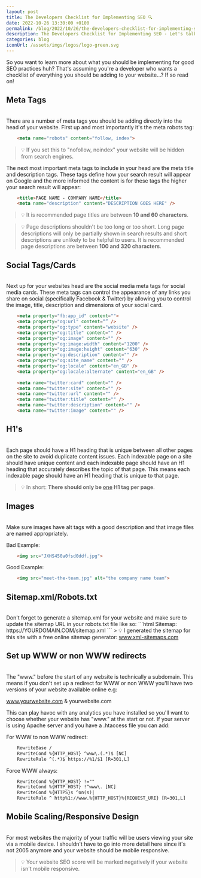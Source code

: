 ```yaml
---
layout: post
title: The Developers Checklist for Implementing SEO 🔍
date: 2022-10-26 13:30:00 +0100
permalink: /blog/2022/10/26/the-developers-checklist-for-implementing-seo
description: The Developers Checklist for Implementing SEO - Let's talk about everything a developer should be implementing for good SEO audits and scores.  
categories: blog
iconUrl: /assets/imgs/logos/logo-green.svg 
---
```


So you want to learn more about what you should be implementing for good SEO practices huh? That's assuming you're a developer who wants a checklist of everything you should be adding to your website...? If so read on!

<h2>Meta Tags</h2>
<br>
There are a number of meta tags you should be adding directly into the head of your website. First up and most importantly it's the meta robots tag:  

```html
    <meta name="robots" content="follow, index">
```

> 💡 If you set this to "nofollow, noindex" your website will be hidden from search engines.

The next most important meta tags to include in your head are the meta title and description tags. These tags define how your search result will appear on Google and the more informed the content is for these tags the higher your search result will appear:

```html
    <title>PAGE NAME - COMPANY NAME</title>
    <meta name="description" content="DESCRIPTION GOES HERE" />
```

> 💡 It is recommended page titles are between <strong>10 and 60 characters</strong>.

> 💡 Page descriptions shouldn't be too long or too short. Long page descriptions will only be partially shown in search results and short descriptions are unlikely to be helpful to users. It is recommended page descriptions are between <strong>100 and 320 characters</strong>.

<h2>Social Tags/Cards</h2>
<br>
Next up for your websites head are the social media meta tags for social media cards. These meta tags can control the appearance of any links you share on social (specifically Facebook & Twitter) by allowing you to control the image, title, description and dimensions of your social card.

```html
    <meta property="fb:app_id" content="">
    <meta property="og:url" content=“” />
    <meta property="og:type" content="website" />
    <meta property="og:title" content="" />
    <meta property="og:image" content="" />
    <meta property="og:image:width" content="1200" />
    <meta property="og:image:height" content="630" />
    <meta property="og:description" content="" />
    <meta property="og:site_name" content="" />
    <meta property="og:locale" content="en_GB" />
    <meta property="og:locale:alternate" content="en_GB" />
    
    <meta name="twitter:card" content="" />
    <meta name="twitter:site" content="" />
    <meta name="twitter:url" content="" />
    <meta name="twitter:title" content="" />
    <meta name="twitter:description" content="" />
    <meta name="twitter:image" content="" />
```

<h2>H1's</h2>
<br>
Each page should have a H1 heading that is unique between all other pages on the site to avoid duplicate content issues. Each indexable page on a site should have unique content and each indexable page should have an H1 heading that accurately describes the topic of that page. This means each indexable page should have an H1 heading that is unique to that page.

> 💡 In short: <strong>There should only be <u>one</u> H1 tag per page</strong>.

<h2>Images</h2>
<br>
Make sure images have alt tags with a good description and that image files are named appropriately. 

Bad Example:
```html
    <img src="JXHS450a0fsd0ddf.jpg">
```

Good Example:
```html
    <img src="meet-the-team.jpg" alt="the company name team">
```

<h2>Sitemap.xml/Robots.txt</h2>
<br>
Don't forget to generate a sitemap.xml for your website and make sure to update the sitemap URL in your robots.txt file like so:
```html
    Sitemap: https://YOURDOMAIN.COM/sitemap.xml
```
> 💡 I generated the sitemap for this site with a free online sitemap generator: <a href="" target="blank" rel="noopener">www.xml-sitemaps.com</a>

<h2>Set up WWW or non WWW redirects</h2>
<br>
The "www." before the start of any website is technically a subdomain. This means if you don't set up a redirect for WWW or non WWW you'll have two versions of your website available online e.g:

www.yourwebsite.com & yourwebsite.com

This can play havoc with any analytics you have installed so you'll want to choose whether your website has "www." at the start or not. If your server is using Apache server and you have a .htaccess file you can add:

For WWW to non WWW redirect:
```html
    RewriteBase /
    RewriteCond %{HTTP_HOST} ^www\.(.*)$ [NC]
    RewriteRule ^(.*)$ https://%1/$1 [R=301,L]
```

Force WWW always:
```html
    RewriteCond %{HTTP_HOST} !=""
    RewriteCond %{HTTP_HOST} !^www\. [NC]
    RewriteCond %{HTTPS}s ^on(s)|
    RewriteRule ^ http%1://www.%{HTTP_HOST}%{REQUEST_URI} [R=301,L]
```

<h2>Mobile Scaling/Responsive Design</h2>
<br>
For most websites the majority of your traffic will be users viewing your site via a mobile device. I shouldn't have to go into more detail here since it's not 2005 anymore and your website should be mobile responsive.

> 💡 Your website SEO score will be marked negatively if your website isn't mobile responsive.